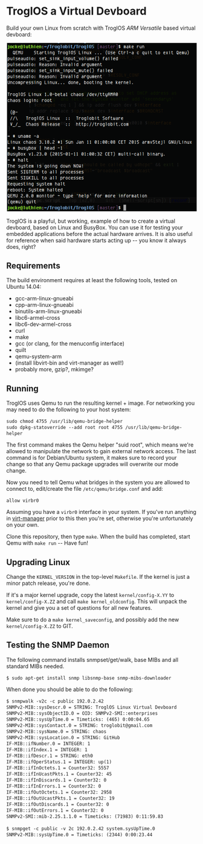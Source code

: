 TroglOS a Virtual Devboard
==========================

Build your own Linux from scratch with TroglOS *ARM Versatile* based
virtual devboard:

![TroglOS Virtual Devboard](example.png)

TroglOS is a playful, but working, example of how to create a virtual
devboard, based on Linux and BusyBox.  You can use it for testing your
embedded applications before the actual hardware arrives.  It is also
useful for reference when said hardware starts acting up -- you know it
always does, right?

Requirements
------------

The build environment requires at least the following tools, tested on
Ubuntu 14.04:

* gcc-arm-linux-gnueabi
* cpp-arm-linux-gnueabi
* binutils-arm-linux-gnueabi
* libc6-armel-cross
* libc6-dev-armel-cross
* curl
* make
* gcc (or clang, for the menuconfig interface)
* quilt
* qemu-system-arm
* (install libvirt-bin and virt-manager as well!)
* probably more, gzip?, mkimge?


Running
-------

TroglOS uses Qemu to run the resulting kernel + image.  For networking
you may need to do the following to your host system:

    sudo chmod 4755 /usr/lib/qemu-bridge-helper
    sudo dpkg-statoverride --add root root 4755 /usr/lib/qemu-bridge-helper

The first command makes the Qemu helper "suid root", which means we're
allowed to manipulate the network to gain external network access.  The
last command is for Debian/Ubuntu system, it makes sure to record your
change so that any Qemu package upgrades will overwrite our mode change.

Now you need to tell Qemu what bridges in the system you are allowed to
connect to, edit/create the file `/etc/qemu/bridge.conf` and add:

    allow virbr0

Assuming you have a `virbr0` interface in your system.  If you've run
anything in [virt-manager](http://virt-manager.org/) prior to this then
you're set, otherwise you're unfortunately on your own.

Clone this repository, then type `make`.  When the build has completed,
start Qemu with `make run` -- Have fun!


Upgrading Linux
---------------

Change the `KERNEL_VERSION` in the top-level `Makefile`.  If the kernel
is just a minor patch release, you're done.

If it's a major kernel upgrade, copy the latest `kernel/config-X.YY` to
`kernel/config-X.ZZ` and call `make kernel_oldconfig`.  This will unpack
the kernel and give you a set of questions for all new features.

Make sure to do a `make kernel_saveconfig`, and possibly add the new
`kernel/config-X.ZZ` to GIT.


Testing the SNMP Daemon
-----------------------

The following command installs snmpset/get/walk, base MIBs and all
standard MIBs needed.

    $ sudo apt-get install snmp libsnmp-base snmp-mibs-downloader

When done you should be able to do the following:

    $ snmpwalk -v2c -c public 192.0.2.42
    SNMPv2-MIB::sysDescr.0 = STRING: TroglOS Linux Virtual Devboard
    SNMPv2-MIB::sysObjectID.0 = OID: SNMPv2-SMI::enterprises
    SNMPv2-MIB::sysUpTime.0 = Timeticks: (465) 0:00:04.65
    SNMPv2-MIB::sysContact.0 = STRING: troglobit@gmail.com
    SNMPv2-MIB::sysName.0 = STRING: chaos
    SNMPv2-MIB::sysLocation.0 = STRING: GitHub
    IF-MIB::ifNumber.0 = INTEGER: 1
    IF-MIB::ifIndex.1 = INTEGER: 1
    IF-MIB::ifDescr.1 = STRING: eth0
    IF-MIB::ifOperStatus.1 = INTEGER: up(1)
    IF-MIB::ifInOctets.1 = Counter32: 5557
    IF-MIB::ifInUcastPkts.1 = Counter32: 45
    IF-MIB::ifInDiscards.1 = Counter32: 0
    IF-MIB::ifInErrors.1 = Counter32: 0
    IF-MIB::ifOutOctets.1 = Counter32: 2958
    IF-MIB::ifOutUcastPkts.1 = Counter32: 19
    IF-MIB::ifOutDiscards.1 = Counter32: 0
    IF-MIB::ifOutErrors.1 = Counter32: 0
    SNMPv2-SMI::mib-2.25.1.1.0 = Timeticks: (71983) 0:11:59.83
    
    $ snmpget -c public -v 2c 192.0.2.42 system.sysUpTime.0
    SNMPv2-MIB::sysUpTime.0 = Timeticks: (2344) 0:00:23.44

